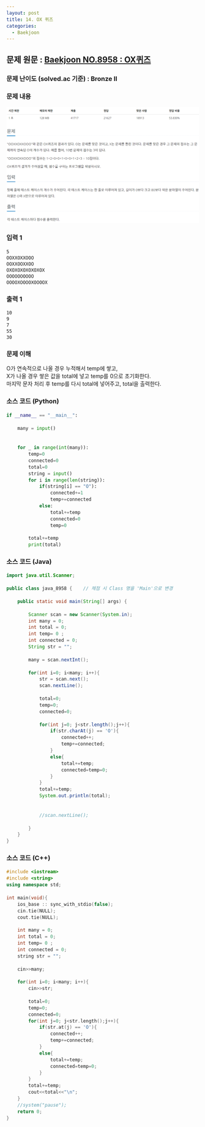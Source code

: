 ```yaml
---
layout: post
title: 14. OX 퀴즈
categories:
  - Baekjoon
---
```


## 문제 원문 : [Baekjoon NO.8958 : OX퀴즈](https://www.acmicpc.net/problem/8958)  

### 문제 난이도 (solved.ac 기준) : Bronze II  

### 문제 내용
![8958_OX_quiz](/assets/images/Baekjoon/8958_OX_quiz.PNG)  

### 입력 1
```
5
OOXXOXXOOO
OOXXOOXXOO
OXOXOXOXOXOXOX
OOOOOOOOOO
OOOOXOOOOXOOOOX
```
### 출력 1
```
10
9
7
55
30
```  

### 문제 이해
O가 연속적으로 나올 경우 누적해서 temp에 쌓고,  
X가 나올 경우 쌓은 값을 total에 넣고 temp를 0으로 초기화한다.  
마지막 문자 처리 후 temp를 다시 total에 넣어주고, total을 출력한다.  

### 소스 코드 (Python)
```python
if __name__ == "__main__":

    many = input()
    

    for _ in range(int(many)):
        temp=0
        connected=0
        total=0
        string = input()
        for i in range(len(string)):
            if(string[i] == "O"):
                connected+=1
                temp+=connected
            else:
                total+=temp
                connected=0
                temp=0
        
        total+=temp
        print(total)

```  


### 소스 코드 (Java)
```java
import java.util.Scanner;

public class java_8958 {    // 채점 시 Class 명을 'Main'으로 변경

    public static void main(String[] args) {
        
        Scanner scan = new Scanner(System.in);
        int many = 0;
        int total = 0;
        int temp= 0 ;
        int connected = 0;
        String str = "";

        many = scan.nextInt();

        for(int i=0; i<many; i++){
            str = scan.next();
            scan.nextLine();

            total=0;
            temp=0;
            connected=0;

            for(int j=0; j<str.length();j++){
                if(str.charAt(j) == 'O'){
                    connected++;
                    temp+=connected;
                }
                else{
                    total+=temp;
                    connected=temp=0;
                }
            }
            total+=temp;
            System.out.println(total);
            
            
            //scan.nextLine();
            
        }   
    }
}
```  

### 소스 코드 (C++)

```cpp
#include <iostream>
#include <string>
using namespace std;

int main(void){
    ios_base :: sync_with_stdio(false);
    cin.tie(NULL);
    cout.tie(NULL);

    int many = 0;
    int total = 0;
    int temp= 0 ;
    int connected = 0;
    string str = "";

    cin>>many;

    for(int i=0; i<many; i++){
        cin>>str;
        
        total=0;
        temp=0;
        connected=0;
        for(int j=0; j<str.length();j++){
            if(str.at(j) == 'O'){
                connected++;
                temp+=connected;
            }
            else{
                total+=temp;
                connected=temp=0;
            }
        }
        total+=temp;
        cout<<total<<"\n";
    }
    //system("pause");
    return 0;
}

```

